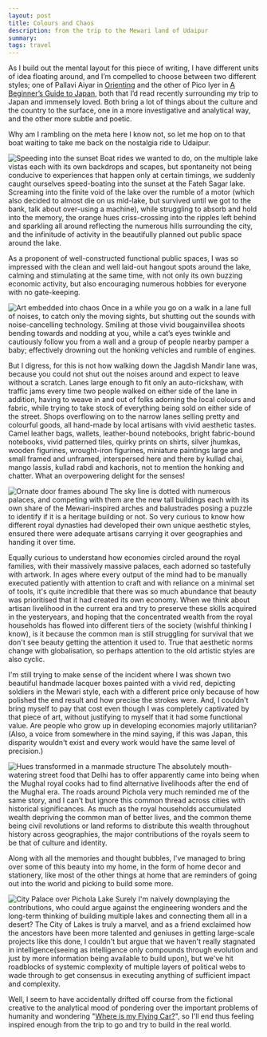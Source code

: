 ```yaml
---
layout: post
title: Colours and Chaos
description: from the trip to the Mewari land of Udaipur
summary:
tags: travel
---
```


As I build out the mental layout for this piece of writing, I have different units of idea floating around, and I’m compelled to choose between two different styles; one of Pallavi Aiyar in [Orienting](https://www.goodreads.com/book/show/58816402-orienting) and the other of Pico Iyer in [A Beginner’s Guide to Japan](https://www.goodreads.com/book/show/42983446-a-beginner-s-guide-to-japan), both that I’d read recently surrounding my trip to Japan and immensely loved. Both bring a lot of things about the culture and the country to the surface, one in a more investigative and analytical way, and the other more subtle and poetic. 

Why am I rambling on the meta here I know not, so let me hop on to that boat waiting to take me back on the nostalgia ride to Udaipur.

![Speeding into the sunset](https://fluid.anbuu.in/assets/images/udaipur_boat.jpg)
Boat rides we wanted to do, on the multiple lake vistas each with its own backdrops and scapes, but spontaneity not being conducive to experiences that happen only at certain timings, we suddenly caught ourselves speed-boating into the sunset at the Fateh Sagar lake. Screaming into the finite void of the lake over the rumble of a motor (which also decided to almost die on us mid-lake, but survived until we got to the bank, talk about over-using a machine), while struggling to absorb and hold into the memory, the orange hues criss-crossing into the ripples left behind and sparkling all around reflecting the numerous hills surrounding the city, and the infinitude of activity in the beautifully planned out public space around the lake. 

As a proponent of well-constructed functional public spaces, I was so impressed with the clean and well laid-out hangout spots around the lake, calming and stimulating at the same time, with not only its own buzzing economic activity, but also encouraging numerous hobbies for everyone with no gate-keeping. 

![Art embedded into chaos](https://fluid.anbuu.in/assets/images/udaipur_road.jpg)
Once in a while you go on a walk in a lane full of noises, to catch only the moving sights, but shutting out the sounds with noise-cancelling technology. Smiling at those vivid bougainvillea shoots bending towards and nodding at you, while a cat’s eyes twinkle and cautiously follow you from a wall and a group of people nearby pamper a baby; effectively drowning out the honking vehicles and rumble of engines. 

But I digress, for this is not how walking down the Jagdish Mandir lane was, because you could not shut out the noises around and expect to leave without a scratch. Lanes large enough to fit only an auto-rickshaw, with traffic jams every time two people walked on either side of the lane in addition, having to weave in and out of folks adorning the local colours and fabric, while trying to take stock of everything being sold on either side of the street. 
Shops overflowing on to the narrow lanes selling pretty and colourful goods, all hand-made by local artisans with vivid aesthetic tastes. Camel leather bags, wallets, leather-bound notebooks, bright fabric-bound notebooks, vivid patterned tiles, quirky prints on shirts, silver jhumkas, wooden figurines, wrought-iron figurines, miniature paintings large and small framed and unframed, interspersed here and there by kullad chai, mango lassis, kullad rabdi and kachoris, not to mention the honking and chatter. What an overpowering delight for the senses!

![Ornate door frames abound](https://fluid.anbuu.in/assets/images/udaipur_door.jpg)
The sky line is dotted with numerous palaces, and competing with them are the new tall buildings each with its own share of the Mewari-inspired arches and balustrades posing a puzzle to identify if it is a heritage building or not. So very curious to know how different royal dynasties had developed their own unique aesthetic styles, ensured there were adequate artisans carrying it over geographies and handing it over time. 

Equally curious to understand how economies circled around the royal families, with their massively massive palaces, each adorned so tastefully with artwork. In ages where every output of the mind had to be manually executed patiently with attention to craft and with reliance on a minimal set of tools, it's quite incredible that there was so much abundance that beauty was prioritised that it had created its own economy. When we think about artisan livelihood in the current era and try to preserve these skills acquired in the yesteryears, and hoping that the concentrated wealth from the royal households has flowed into different tiers of the society (wishful thinking I know), is it because the common man is still struggling for survival that we don't see beauty getting the attention it used to. True that aesthetic norms change with globalisation, so perhaps attention to the old artistic styles are also cyclic.

I'm still trying to make sense of the incident where I was shown two beautiful handmade lacquer boxes painted with a vivid red, depicting soldiers in the Mewari style, each with a different price only because of how polished the end result and how precise the strokes were. And, I couldn't bring myself to pay that cost even though I was completely captivated by that piece of art, without justifying to myself that it had some functional value. 
Are people who grow up in developing economies majorly utilitarian? (Also, a voice from somewhere in the mind saying, if this was Japan, this disparity wouldn't exist and every work would have the same level of precision.)

![Hues transformed in a manmade structure](https://fluid.anbuu.in/assets/images/udaipur_pillar.jpg)
The absolutely mouth-watering street food that Delhi has to offer apparently came into being when the Mughal royal cooks had to find alternative livelihoods after the end of the Mughal era. The roads around Pichola very much reminded me of the same story, and I can't but ignore this common thread across cities with historical significances. As much as the royal households accumulated wealth depriving the common man of better lives, and the common theme being civil revolutions or land reforms to distribute this wealth throughout history across geographies, the major contributions of the royals seem to be that of culture and identity. 

Along with all the memories and thought bubbles, I've managed to bring over some of this beauty into my home, in the form of home decor and stationery, like most of the other things at home that are reminders of going out into the world and picking to build some more.

![City Palace over Pichola Lake](https://fluid.anbuu.in/assets/images/udaipur_lake.jpg)
Surely I'm naively downplaying the contributions, who could argue against the engineering wonders and the long-term thinking of building multiple lakes and connecting them all in a desert? The City of Lakes is truly a marvel, and as a friend exclaimed how the ancestors have been more talented and geniuses in getting large-scale projects like this done, I couldn't but argue that we haven't really stagnated in intelligence(seeing as intelligence only compounds through evolution and just by more information being available to build upon), but we've hit roadblocks of systemic complexity of multiple layers of political webs to wade through to get consensus in executing anything of sufficient impact and complexity. 

Well, I seem to have accidentally drifted off course from the fictional creative to the analytical mood of pondering over the important problems of humanity and wondering "[Where is my Flying Car?](https://press.stripe.com/where-is-my-flying-car)", so I'll end thus feeling inspired enough from the trip to go and try to build in the real world.
